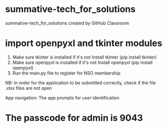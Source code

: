 # summative-tech_for_solutions
summative-tech_for_solutions created by GitHub Classroom


# import openpyxl and tkinter modules
1. Make sure tkinter is installed
   if it's not Install tkinter (pip install tkinter)
2. Make sure openpyxl is installed
   if it's not Install openpyxl (pip install openpyxl)
3. Run the main.py file to register for NSO membership

NB: In order for the application to be submitted correctly, check if the file .xlsx files are not open


App navigation:
The app prompts for user identification
# The passcode for admin is 9043
